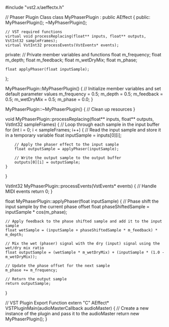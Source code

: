 #include "vst2.x/aeffectx.h"

// Phaser Plugin Class
class MyPhaserPlugin : public AEffect
{
public:
    MyPhaserPlugin();
    ~MyPhaserPlugin();

    // VST required functions
    virtual void processReplacing(float** inputs, float** outputs, VstInt32 sampleFrames);
    virtual VstInt32 processEvents(VstEvents* events);

private:
    // Private member variables and functions
    float m_frequency;
    float m_depth;
    float m_feedback;
    float m_wetDryMix;
    float m_phase;

    float applyPhaser(float inputSample);
};

MyPhaserPlugin::MyPhaserPlugin()
{
    // Initialize member variables and set default parameter values
    m_frequency = 0.5;
    m_depth = 0.5;
    m_feedback = 0.5;
    m_wetDryMix = 0.5;
    m_phase = 0.0;
}

MyPhaserPlugin::~MyPhaserPlugin()
{
    // Clean up resources
}

void MyPhaserPlugin::processReplacing(float** inputs, float** outputs, VstInt32 sampleFrames)
{
    // Loop through each sample in the input buffer
    for (int i = 0; i < sampleFrames; i++)
    {
        // Read the input sample and store it in a temporary variable
        float inputSample = inputs[0][i];

        // Apply the phaser effect to the input sample
        float outputSample = applyPhaser(inputSample);

        // Write the output sample to the output buffer
        outputs[0][i] = outputSample;
    }
}

VstInt32 MyPhaserPlugin::processEvents(VstEvents* events)
{
    // Handle MIDI events
    return 0;
}

float MyPhaserPlugin::applyPhaser(float inputSample)
{
    // Phase shift the input sample by the current phase offset
    float phaseShiftedSample = inputSample * cos(m_phase);

    // Apply feedback to the phase shifted sample and add it to the input sample
    float wetSample = (inputSample + phaseShiftedSample * m_feedback) * m_depth;

    // Mix the wet (phaser) signal with the dry (input) signal using the wet/dry mix ratio
    float outputSample = (wetSample * m_wetDryMix) + (inputSample * (1.0 - m_wetDryMix));

    // Update the phase offset for the next sample
    m_phase += m_frequency;

    // Return the output sample
    return outputSample;
}

// VST Plugin Export Function
extern "C" AEffect* VSTPluginMain(audioMasterCallback audioMaster)
{
    // Create a new instance of the plugin and pass it to the audioMaster
    return new MyPhaserPlugin();
}

